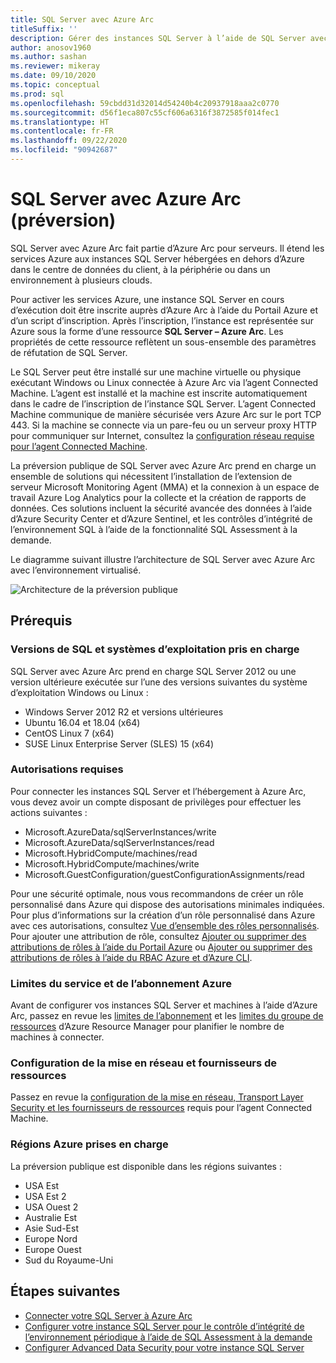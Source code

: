 ```yaml
---
title: SQL Server avec Azure Arc
titleSuffix: ''
description: Gérer des instances SQL Server à l’aide de SQL Server avec Azure Arc
author: anosov1960
ms.author: sashan
ms.reviewer: mikeray
ms.date: 09/10/2020
ms.topic: conceptual
ms.prod: sql
ms.openlocfilehash: 59cbdd31d32014d54240b4c20937918aaa2c0770
ms.sourcegitcommit: d56f1eca807c55cf606a6316f3872585f014fec1
ms.translationtype: HT
ms.contentlocale: fr-FR
ms.lasthandoff: 09/22/2020
ms.locfileid: "90942687"
---
```

# <a name="azure-arc-enabled-sql-server-preview"></a>SQL Server avec Azure Arc (préversion)

SQL Server avec Azure Arc fait partie d’Azure Arc pour serveurs. Il étend les services Azure aux instances SQL Server hébergées en dehors d’Azure dans le centre de données du client, à la périphérie ou dans un environnement à plusieurs clouds.

Pour activer les services Azure, une instance SQL Server en cours d’exécution doit être inscrite auprès d’Azure Arc à l’aide du Portail Azure et d’un script d’inscription. Après l’inscription, l’instance est représentée sur Azure sous la forme d’une ressource __SQL Server – Azure Arc__. Les propriétés de cette ressource reflètent un sous-ensemble des paramètres de réfutation de SQL Server.

Le SQL Server peut être installé sur une machine virtuelle ou physique exécutant Windows ou Linux connectée à Azure Arc via l’agent Connected Machine. L’agent est installé et la machine est inscrite automatiquement dans le cadre de l’inscription de l’instance SQL Server. L’agent Connected Machine communique de manière sécurisée vers Azure Arc sur le port TCP 443. Si la machine se connecte via un pare-feu ou un serveur proxy HTTP pour communiquer sur Internet, consultez la [configuration réseau requise pour l’agent Connected Machine](/azure/azure-arc/servers/agent-overview#prerequisites).

La préversion publique de SQL Server avec Azure Arc prend en charge un ensemble de solutions qui nécessitent l’installation de l’extension de serveur Microsoft Monitoring Agent (MMA) et la connexion à un espace de travail Azure Log Analytics pour la collecte et la création de rapports de données. Ces solutions incluent la sécurité avancée des données à l’aide d’Azure Security Center et d’Azure Sentinel, et les contrôles d’intégrité de l’environnement SQL à l’aide de la fonctionnalité SQL Assessment à la demande.

Le diagramme suivant illustre l’architecture de SQL Server avec Azure Arc avec l’environnement virtualisé.

![Architecture de la préversion publique](media/overview/pubic-preview-architecture.png)

## <a name="prerequisites"></a>Prérequis

### <a name="supported-sql-versions-and-operating-systems"></a>Versions de SQL et systèmes d’exploitation pris en charge

SQL Server avec Azure Arc prend en charge SQL Server 2012 ou une version ultérieure exécutée sur l’une des versions suivantes du système d’exploitation Windows ou Linux :

- Windows Server 2012 R2 et versions ultérieures
- Ubuntu 16.04 et 18.04 (x64)
- CentOS Linux 7 (x64)
- SUSE Linux Enterprise Server (SLES) 15 (x64)

### <a name="required-permissions"></a>Autorisations requises

Pour connecter les instances SQL Server et l’hébergement à Azure Arc, vous devez avoir un compte disposant de privilèges pour effectuer les actions suivantes :
   * Microsoft.AzureData/sqlServerInstances/write
   * Microsoft.AzureData/sqlServerInstances/read
   * Microsoft.HybridCompute/machines/read
   * Microsoft.HybridCompute/machines/write
   * Microsoft.GuestConfiguration/guestConfigurationAssignments/read

Pour une sécurité optimale, nous vous recommandons de créer un rôle personnalisé dans Azure qui dispose des autorisations minimales indiquées. Pour plus d’informations sur la création d’un rôle personnalisé dans Azure avec ces autorisations, consultez [Vue d’ensemble des rôles personnalisés](https://docs.microsoft.com/azure/active-directory/users-groups-roles/roles-custom-overview). Pour ajouter une attribution de rôle, consultez [Ajouter ou supprimer des attributions de rôles à l’aide du Portail Azure](https://docs.microsoft.com/azure/role-based-access-control/role-assignments-portal) ou [Ajouter ou supprimer des attributions de rôles à l’aide du RBAC Azure et d’Azure CLI](https://docs.microsoft.com/azure/role-based-access-control/role-assignments-cli).

### <a name="azure-subscription-and-service-limits"></a>Limites du service et de l’abonnement Azure

Avant de configurer vos instances SQL Server et machines à l’aide d’Azure Arc, passez en revue les [limites de l’abonnement](/azure/azure-resource-manager/management/azure-subscription-service-limits#subscription-limits) et les [limites du groupe de ressources](/azure/azure-resource-manager/management/azure-subscription-service-limits#resource-group-limits) d’Azure Resource Manager pour planifier le nombre de machines à connecter.

### <a name="networking-configuration-and-resource-providers"></a>Configuration de la mise en réseau et fournisseurs de ressources

Passez en revue la [configuration de la mise en réseau, Transport Layer Security et les fournisseurs de ressources](/azure/azure-arc/servers/agent-overview#prerequisites) requis pour l’agent Connected Machine.

### <a name="supported-azure-regions"></a>Régions Azure prises en charge

La préversion publique est disponible dans les régions suivantes :
- USA Est
- USA Est 2
- USA Ouest 2
- Australie Est
- Asie Sud-Est
- Europe Nord
- Europe Ouest
- Sud du Royaume-Uni

## <a name="next-steps"></a>Étapes suivantes

- [Connecter votre SQL Server à Azure Arc](connect.md)
- [Configurer votre instance SQL Server pour le contrôle d’intégrité de l’environnement périodique à l’aide de SQL Assessment à la demande](assess.md)
- [Configurer Advanced Data Security pour votre instance SQL Server](configure-advanced-data-security.md)
